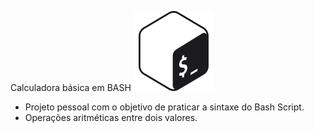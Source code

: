 Calculadora básica em BASH   <img src="https://raw.githubusercontent.com/Paulino02/logos.svg/master/gnu_bash-icon.svg">
- Projeto pessoal com o objetivo de praticar a sintaxe do Bash Script.
- Operações aritméticas entre dois valores.
